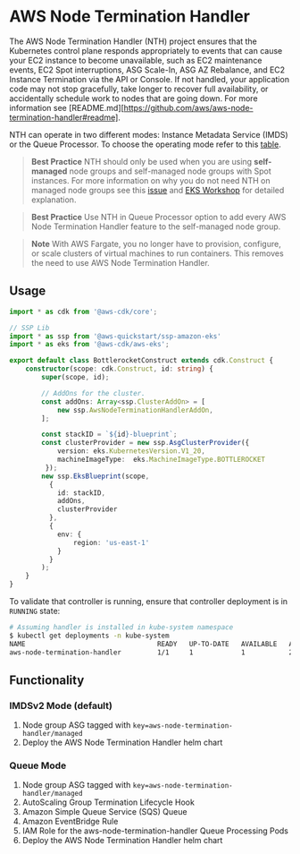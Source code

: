 # AWS Node Termination Handler

The AWS Node Termination Handler (NTH) project ensures that the Kubernetes control plane responds appropriately to events that can cause your EC2 instance to become unavailable, such as EC2 maintenance events, EC2 Spot interruptions, ASG Scale-In, ASG AZ Rebalance, and EC2 Instance Termination via the API or Console. If not handled, your application code may not stop gracefully, take longer to recover full availability, or accidentally schedule work to nodes that are going down. For more information see [README.md][https://github.com/aws/aws-node-termination-handler#readme].

NTH can operate in two different modes: Instance Metadata Service (IMDS) or the Queue Processor. To choose the operating mode refer to this [table](https://github.com/aws/aws-node-termination-handler#which-one-should-i-use).

> **Best Practice** NTH should only be used when you are using **self-managed** node groups and self-managed node groups with Spot instances. For more information on why you do not need NTH on managed node groups see this [issue](https://github.com/aws/aws-node-termination-handler/issues/186) and [EKS Workshop](https://www.eksworkshop.com/beginner/150_spotnodegroups/spotlifecycle/#interruption-handling-in-spot-managed-node-groups) for detailed explanation.

> **Best Practice** Use NTH in Queue Processor option to add every AWS Node Termination Handler feature to the self-managed node group.

>**Note** With AWS Fargate, you no longer have to provision, configure, or scale clusters of virtual machines to run containers. This removes the need to use AWS Node Termination Handler.

## Usage

```typescript
import * as cdk from '@aws-cdk/core';

// SSP Lib
import * as ssp from '@aws-quickstart/ssp-amazon-eks'
import * as eks from '@aws-cdk/aws-eks';

export default class BottlerocketConstruct extends cdk.Construct {
    constructor(scope: cdk.Construct, id: string) {
        super(scope, id);

        // AddOns for the cluster.
        const addOns: Array<ssp.ClusterAddOn> = [
            new ssp.AwsNodeTerminationHandlerAddOn,
        ];

        const stackID = `${id}-blueprint`;
        const clusterProvider = new ssp.AsgClusterProvider({
            version: eks.KubernetesVersion.V1_20,
            machineImageType:  eks.MachineImageType.BOTTLEROCKET
         });
        new ssp.EksBlueprint(scope,
          {
            id: stackID,
            addOns,
            clusterProvider
          },
          {
            env: {
                region: 'us-east-1'
            }
          }
        );
    }
}
```

To validate that controller is running, ensure that controller deployment is in `RUNNING` state:

```bash
# Assuming handler is installed in kube-system namespace
$ kubectl get deployments -n kube-system
NAME                                 READY   UP-TO-DATE   AVAILABLE   AGE
aws-node-termination-handler         1/1     1            1           23m
```

## Functionality

### IMDSv2 Mode (default)

1. Node group ASG tagged with `key=aws-node-termination-handler/managed`
2. Deploy the AWS Node Termination Handler helm chart

### Queue Mode

1. Node group ASG tagged with `key=aws-node-termination-handler/managed`
2. AutoScaling Group Termination Lifecycle Hook
3. Amazon Simple Queue Service (SQS) Queue
4. Amazon EventBridge Rule
5. IAM Role for the aws-node-termination-handler Queue Processing Pods
6. Deploy the AWS Node Termination Handler helm chart
